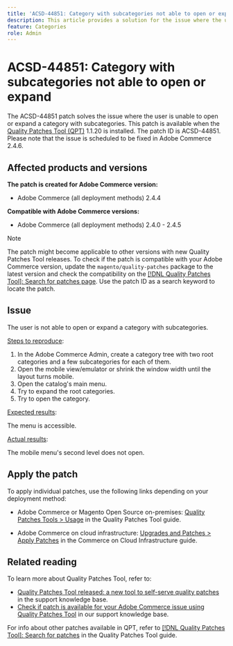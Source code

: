 ```yaml
---
title: 'ACSD-44851: Category with subcategories not able to open or expand'
description: This article provides a solution for the issue where the user is unable to open or expand a category with subcategories.
feature: Categories
role: Admin
---
```

# ACSD-44851: Category with subcategories not able to open or expand

The ACSD-44851 patch solves the issue where the user is unable to open or expand a category with subcategories. This patch is available when the [Quality Patches Tool (QPT)](https://experienceleague.adobe.com/en/docs/commerce-knowledge-base/kb/announcements/commerce-announcements/magento-quality-patches-released-new-tool-to-self-serve-quality-patches) 1.1.20 is installed. The patch ID is ACSD-44851. Please note that the issue is scheduled to be fixed in Adobe Commerce 2.4.6.

## Affected products and versions

**The patch is created for Adobe Commerce version:**

* Adobe Commerce (all deployment methods) 2.4.4

**Compatible with Adobe Commerce versions:**

* Adobe Commerce (all deployment methods) 2.4.0 - 2.4.5

>[!NOTE]
>
>The patch might become applicable to other versions with new Quality Patches Tool releases. To check if the patch is compatible with your Adobe Commerce version, update the `magento/quality-patches` package to the latest version and check the compatibility on the [[!DNL Quality Patches Tool]: Search for patches page](https://experienceleague.adobe.com/tools/commerce-quality-patches/index.html). Use the patch ID as a search keyword to locate the patch.

## Issue

The user is not able to open or expand a category with subcategories.

<u>Steps to reproduce</u>:

1. In the Adobe Commerce Admin, create a category tree with two root categories and a few subcategories for each of them.
1. Open the mobile view/emulator or shrink the window width until the layout turns mobile.
1. Open the catalog's main menu.
1. Try to expand the root categories.
1. Try to open the category.

<u>Expected results</u>:

The menu is accessible.

<u>Actual results</u>:

The mobile menu's second level does not open.

## Apply the patch

To apply individual patches, use the following links depending on your deployment method:

* Adobe Commerce or Magento Open Source on-premises: [Quality Patches Tools > Usage](/help/tools/quality-patches-tool/usage.md) in the Quality Patches Tool guide.

* Adobe Commerce on cloud infrastructure: [Upgrades and Patches > Apply Patches](https://experienceleague.adobe.com/docs/commerce-cloud-service/user-guide/develop/upgrade/apply-patches.html) in the Commerce on Cloud Infrastructure guide.

## Related reading

To learn more about Quality Patches Tool, refer to:

* [Quality Patches Tool released: a new tool to self-serve quality patches](https://experienceleague.adobe.com/en/docs/commerce-knowledge-base/kb/announcements/commerce-announcements/magento-quality-patches-released-new-tool-to-self-serve-quality-patches) in the support knowledge base.
* [Check if patch is available for your Adobe Commerce issue using Quality Patches Tool](https://experienceleague.adobe.com/docs/commerce-knowledge-base/kb/support-tools/patches/check-patch-for-magento-issue-with-magento-quality-patches.html) in our support knowledge base.

For info about other patches available in QPT, refer to [[!DNL Quality Patches Tool]: Search for patches](https://experienceleague.adobe.com/tools/commerce-quality-patches/index.html) in the Quality Patches Tool guide.

